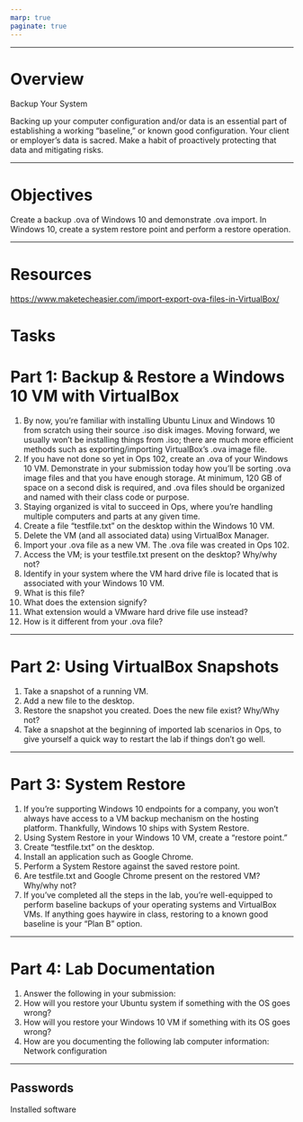 ```yaml
---
marp: true
paginate: true
---
```




---

# Overview
Backup Your System

Backing up your computer configuration and/or data is an essential part of establishing a working “baseline,” or known good configuration.
Your client or employer’s data is sacred. Make a habit of proactively protecting that data and mitigating risks.

---
# Objectives
Create a backup .ova of Windows 10 and demonstrate .ova import.
In Windows 10, create a system restore point and perform a restore operation.


---
# Resources
https://www.maketecheasier.com/import-export-ova-files-in-VirtualBox/

# Tasks
# Part 1: Backup & Restore a Windows 10 VM with VirtualBox
1. By now, you’re familiar with installing Ubuntu Linux and Windows 10 from scratch using their source .iso disk images. Moving forward, we usually won’t be installing things from .iso; there are much more efficient methods such as exporting/importing VirtualBox’s .ova image file.
2. If you have not done so yet in Ops 102, create an .ova of your Windows 10 VM.
Demonstrate in your submission today how you’ll be sorting .ova image files and that you have enough storage. At minimum, 120 GB of space on a second disk is required, and .ova files should be organized and named with their class code or purpose.
3. Staying organized is vital to succeed in Ops, where you’re handling multiple computers and parts at any given time.
4. Create a file “testfile.txt” on the desktop within the Windows 10 VM.
5. Delete the VM (and all associated data) using VirtualBox Manager.
6. Import your .ova file as a new VM. The .ova file was created in Ops 102.
7. Access the VM; is your testfile.txt present on the desktop? Why/why not?
8. Identify in your system where the VM hard drive file is located that is associated with your Windows 10 VM.
9. What is this file?
10. What does the extension signify?
11. What extension would a VMware hard drive file use instead?
12. How is it different from your .ova file?

---

# Part 2: Using VirtualBox Snapshots
1. Take a snapshot of a running VM.
2. Add a new file to the desktop.
3. Restore the snapshot you created. Does the new file exist? Why/Why not?
4. Take a snapshot at the beginning of imported lab scenarios in Ops, to give yourself a quick way to restart the lab if things don’t go well.

---

# Part 3: System Restore
1. If you’re supporting Windows 10 endpoints for a company, you won’t always have access to a VM backup mechanism on the hosting platform. Thankfully, Windows 10 ships with System Restore.
2. Using System Restore in your Windows 10 VM, create a “restore point.”
3. Create “testfile.txt” on the desktop.
4. Install an application such as Google Chrome.
5. Perform a System Restore against the saved restore point.
6. Are testfile.txt and Google Chrome present on the restored VM? Why/why not?
7. If you’ve completed all the steps in the lab, you’re well-equipped to perform baseline backups of your operating systems and VirtualBox VMs. If anything goes haywire in class, restoring to a known good baseline is your “Plan B” option.

---
# Part 4: Lab Documentation
1. Answer the following in your submission:
2. How will you restore your Ubuntu system if something with the OS goes wrong?
3. How will you restore your Windows 10 VM if something with its OS goes wrong?
4. How are you documenting the following lab computer information: 
 Network configuration
---
Passwords
---
Installed software

